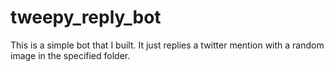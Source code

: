 # tweepy_reply_bot
This is a simple bot that I built. It just replies a twitter mention with a random image in the specified folder. 

